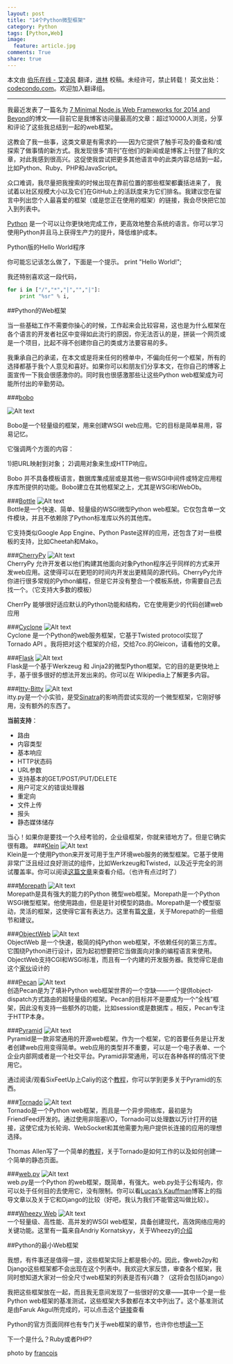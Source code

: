 ```yaml
---
layout: post
title: "14个Python微型框架"
category: Python
tags: [Python,Web]
image:
  feature: article.jpg
comments: True
share: true
---
```




本文由 [伯乐在线 - 艾凌风](http://www.jobbole.com/members/hanxiaomax) 翻译，[进林](http://www.jobbole.com/members/8zjl8) 校稿。未经许可，禁止转载！
英文出处：[codecondo.com](http://codecondo.com/14-minimal-web-frameworks-for-python/)。欢迎加入翻译组。

---------------------------------


我最近发表了一篇名为 [7 Minimal Node.js Web Frameworks for 2014 and Beyond](http://codecondo.com/7-minimal-node-js-web-frameworks/)的博文——目前它是我博客访问量最高的文章：超过10000人浏览，分享和评论了这些我总结到一起的web框架。

这教会了我一些事，这类文章是有需求的——因为它提供了触手可及的备查和/或探索了做事情的新方式。我发现很多“周刊”在他们的新闻或是博客上刊登了我的文章，对此我感到很高兴。这促使我尝试把更多其他语言中的此类内容总结到一起，比如Python、Ruby、PHP和JavaScript。



众口难调，我尽量把我搜索的时候出现在靠前位置的那些框架都囊括进来了， 我试着以社区规模大小以及它们在GitHub上的活跃度来为它们排名。我建议您在留言中列出您个人最喜爱的框架（或是您正在使用的框架）的链接，我会尽快把它加入到列表中。


[Python](http://www.python.org/) 是一个可以让你更快地完成工作，更高效地整合系统的语言。你可以学习使用Python并且马上获得生产力的提升，降低维护成本。


Python版的Hello World程序



你可能忘记该怎么做了，下面是一个提示。 print "Hello World!";

我还特别喜欢这一段代码，

```python
for i in ["/","*","|","","|"]:
    print "%sr" % i,
```


##Python的Web框架

当一些基础工作不需要你操心的时候，工作起来会比较容易，这也是为什么框架在各个语言的开发者社区中变得如此流行的原因，你无法否认的是，拼装一个网页或是一个项目，比起不得不创建你自己的类或方法要容易的多。


我秉承自己的承诺，在本文或是将来任何的榜单中，不偏向任何一个框架，所有的选择都基于我个人意见和喜好。如果你可以和朋友们分享本文，在你自己的博客上面宣传一下我会很感激你的。同时我也很感激那些让这些Python web框架成为可能所付出的辛勤劳动。

###[bobo](http://bobo.digicool.com/en/latest/index.html)

![Alt text](/images/python-frame/1.jpg)  

Bobo是一个轻量级的框架，用来创建WSGI web应用。它的目标是简单易用，容易记忆。

它强调两个方面的内容：

1)把URL映射到对象； 
2)调用对象来生成HTTP响应。

Bobo 并不具备模板语言，数据库集成层或是其他一些WSGI中间件或特定应用程序库所提供的功能。Bobo建立在其他框架之上，尤其是WSGI和WebOb。

###[Bottle](http://bottlepy.org/docs/dev/)
![Alt text](/images/python-frame/2.jpg)  
Bottle是一个快速、简单、轻量级的WSGI微型Python web框架。它仅包含单一文件模块，并且不依赖除了Python标准库以外的其他库。

它支持类似Google App Engine、Python Paste这样的应用，还包含了对一些模板的支持，比如Cheetah和Mako。

###[CherryPy](http://www.cherrypy.org/)
![Alt text](/images/python-frame/3.jpg)  
CherryPy 允许开发者以他们构建其他面向对象Python程序近乎同样的方式来开发web应用。这使得可以在更短的时间内开发出更精简的源代码。CherryPy允许你进行很多常规的Python编程，但是它并没有整合一个模板系统，你需要自己去找一个。（它支持大多数的模板）

CherrPy 能够很好适应默认的Python功能和结构，它在使用更少的代码创建web应用

###[Cyclone](http://cyclone.io/)
![Alt text](/images/python-frame/4.jpg)  
Cyclone 是一个Python的web服务框架，它基于Twisted protocol实现了Tornado API 。我将把对这个框架的介绍，交给7co.的Gleicon，请看他的文章。

###[Flask](http://flask.pocoo.org/)
![Alt text](/images/python-frame/5.jpg)  
Flask是一个基于Werkzeug 和 Jinja2的微型Python框架。它的目的是更快地上手，基于很多很好的想法开发出来的。你可以在 Wikipedia上了解更多内容。

###[Itty-Bitty](https://github.com/toastdriven/itty/)
![Alt text](/images/python-frame/6.jpg)  
itty.py是一个小实验，是受[Sinatra](http://www.sinatrarb.com/intro-zh.html)的影响而尝试实现的一个微型框架，它刚好够用，没有额外的东西了。

**当前支持**：

- 路由
- 内容类型
- 基本响应
- HTTP状态码
- URL参数
- 支持基本的GET/POST/PUT/DELETE
- 用户可定义的错误处理器
- 重定向
- 文件上传
- 报头
- 静态媒体储存

当心！如果你是要找一个久经考验的，企业级框架，你就来错地方了。但是它确实很有趣。 
###[Klein](http://klein.readthedocs.org/en/latest/)
![Alt text](/images/python-frame/7.jpg)  
Klein是一个使用Python来开发可用于生产环境web服务的微型框架。它基于使用非常广泛且经过良好测试的组件，比如Werkzeug和Twisted，以及近乎完全的测试覆盖率。你可以阅读[这篇文章](http://dreid.org/programming/2012/03/28/klein-a-twisted.web-microframework/)来查看介绍。（也许有点过时了）

###[Morepath](http://morepath.readthedocs.org/en/latest/)
![Alt text](/images/python-frame/8.jpg)  
Morepath是具有强大的能力的Python 微型web框架。Morepath是一个Python WSGI微型框架。他使用路由，但是是针对模型的路由。Morepath是一个模型驱动，灵活的框架，这使得它富有表达力。这里有篇[文章](http://blog.startifact.com/posts/on-the-morepath.html)，关于Morepath的一些细节和建议。

###[ObjectWeb](https://github.com/aisola/ObjectWeb)
![Alt text](/images/python-frame/9.jpg)  
ObjectWeb 是一个快速，极简的纯Python web框架，不依赖任何的第三方库。它围绕Python进行设计，因为起初想要把它当做面向对象的编程语言来使用。ObjectWeb支持CGI和WSGI标准，而且有一个内建的开发服务器。我觉得它是由这个[家伙](http://abram.isola.mn/)设计的

###[Pecan](http://pecanpy.org/)
![Alt text](/images/python-frame/10.jpg)  
创造Pecan是为了填补Python web框架世界的一个空缺——一个提供object-dispatch方式路由的超轻量级的框架。Pecan的目标并不是要成为一个“全栈”框架，因此没有支持一些额外的功能，比如session或是数据库 。相反，Pecan专注于HTTP本身。

###[Pyramid](http://www.pylonsproject.org/)
![Alt text](/images/python-frame/11.jpg)  
Pyramid是一款非常通用的开源web框架。作为一个框架，它的首要任务是让开发者创建web应用变得简单。web应用的类型并不重要，可以是一个电子表单、一个企业内部网或者是一个社交平台。Pyramid非常通用，可以在各种各样的情况下使用它。


通过阅读/观看SixFeetUp上Caliy的这个[教程](http://www.sixfeetup.com/blog/intro-to-the-python-framework-pyramid-and-a-sample-app)，你可以学到更多关于Pyramid的东西。

###[Tornado](http://www.tornadoweb.org/en/stable/)
![Alt text](/images/python-frame/12.jpg)  
Tornado是一个Python web框架，而且是一个异步网络库，最初是为 FriendFeed开发的。通过使用非阻塞I/O，Tornado可以处理数以万计打开的链接，这使它成为长轮询、WebSocket和其他需要为用户提供长连接的应用的理想选择。

Thomas Allen写了一个简单的[教程](http://oinksoft.com/blog/view/3/)，关于Tornado是如何工作的以及如何创建一个简单的静态页面。

###[web.py](http://webpy.org/)
![Alt text](/images/python-frame/13.jpg)  
web.py是一个Python 的web框架，既简单，有强大。web.py处于公有域内，你可以处于任何目的去使用它，没有限制。你可以看[Lucas’s Kauffman](http://cloud101.eu/blog/2012/04/24/python-for-the-web-with-webpy/)博客上的指导文章以及关于它和Django的比较（好吧，我认为我们不能管这叫做比较）。

###[Wheezy Web](http://pythonhosted.org/wheezy.web/)
![Alt text](/images/python-frame/14.jpg)  
一个轻量级、高性能、高并发的WSGI web框架，具备创建现代，高效网络应用的关键功能。这里有一篇来自Andriy Kornatskyy，关于Wheezy的[介绍](http://mindref.blogspot.com/2012/10/wheezy-web-introduction.html)


##Python的最小Web框架

我想，有件事还是值得一提，这些框架实际上都是极小的。因此，像web2py和Django这些框架都不会出现在这个列表中。我欢迎大家反馈，审查各个框架，我同时想知道大家对一份全尺寸web框架的列表是否有兴趣？（这将会包括Django）


我把这些框架放在一起，而且我无意间发现了一些很好的文章——其中一个是一些Python web框架的基准测试，这些框架大多数都在本文中列出了。这个基准测试是由Faruk Akgul所完成的，可以点击这个[链接](http://faruk.akgul.org/blog/python-web-frameworks-benchmark/)查看


Python的官方页面同样也有专门关于web框架的章节，也许你也想[读一下](https://wiki.python.org/moin/WebFrameworks)

下一个是什么？Ruby或者PHP? 

photo by [francois](http://www.flickr.com/photos/frenchy/)
